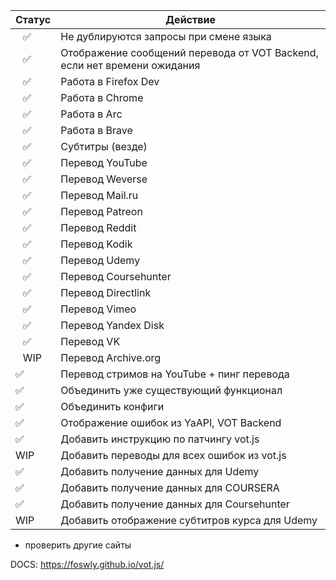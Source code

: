 | Статус | Действие                                                                 |
| ------ | ------------------------------------------------------------------------ |
| ⠀✅    | Не дублируются запросы при смене языка                                   |
| ⠀✅    | Отображение сообщений перевода от VOT Backend, если нет времени ожидания |
| ⠀✅    | Работа в Firefox Dev                                                     |
| ⠀✅    | Работа в Chrome                                                          |
| ⠀✅    | Работа в Arc                                                             |
| ⠀✅    | Работа в Brave                                                           |
| ⠀✅    | Субтитры (везде)                                                         |
| ⠀✅    | Перевод YouTube                                                          |
| ⠀✅    | Перевод Weverse                                                          |
| ⠀✅    | Перевод Mail.ru                                                          |
| ⠀✅    | Перевод Patreon                                                          |
| ⠀✅    | Перевод Reddit                                                           |
| ⠀✅    | Перевод Kodik                                                            |
| ⠀✅    | Перевод Udemy                                                            |
| ⠀✅    | Перевод Coursehunter                                                     |
| ⠀✅    | Перевод Directlink                                                       |
| ⠀✅    | Перевод Vimeo                                                            |
| ⠀✅    | Перевод Yandex Disk                                                      |
| ⠀✅    | Перевод VK                                                               |
| ⠀WIP   | Перевод Archive.org                                                      |
| ✅     | Перевод стримов на YouTube + пинг перевода                               |
| ✅     | Объединить уже существующий функционал                                   |
| ✅     | Объединить конфиги                                                       |
| ✅     | Отображение ошибок из YaAPI, VOT Backend                                 |
| ✅     | Добавить инструкцию по патчингу vot.js                                   |
| WIP    | Добавить переводы для всех ошибок из vot.js                              |
| ✅     | Добавить получение данных для Udemy                                      |
| ✅     | Добавить получение данных для COURSERA                                   |
| ✅     | Добавить получение данных для Coursehunter                               |
| WIP    | Добавить отображение субтитров курса для Udemy                           |

- проверить другие сайты

DOCS: https://foswly.github.io/vot.js/
